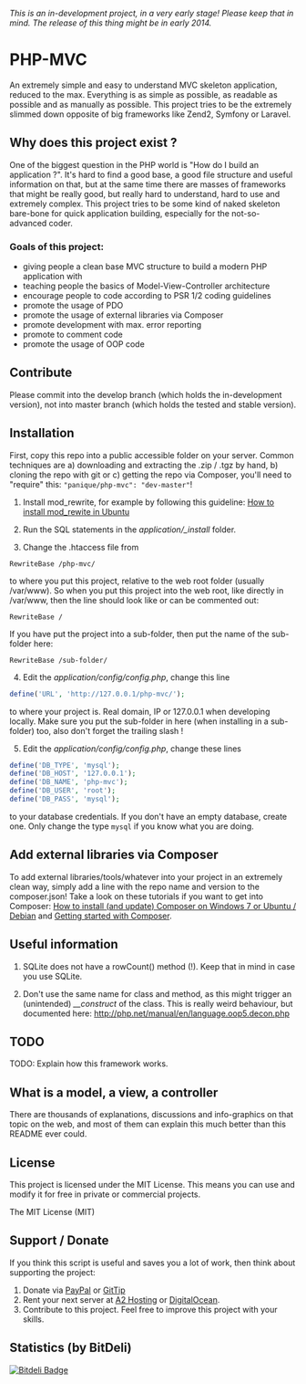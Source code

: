 *This is an in-development project, in a very early stage! Please keep that in mind. The release of this thing might
be in early 2014.*

# PHP-MVC

An extremely simple and easy to understand MVC skeleton application, reduced to the max.
Everything is as simple as possible, as readable as possible and as manually as possible.
This project tries to be the extremely slimmed down opposite of big frameworks like Zend2, Symfony or Laravel.

## Why does this project exist ?

One of the biggest question in the PHP world is "How do I build an application ?".
It's hard to find a good base, a good file structure and useful information on that, but at the same time
there are masses of frameworks that might be really good, but really hard to understand, hard to use and extremely
complex. This project tries to be some kind of naked skeleton bare-bone for quick application building,
especially for the not-so-advanced coder.

### Goals of this project:

- giving people a clean base MVC structure to build a modern PHP application with
- teaching people the basics of Model-View-Controller architecture
- encourage people to code according to PSR 1/2 coding guidelines
- promote the usage of PDO
- promote the usage of external libraries via Composer
- promote development with max. error reporting
- promote to comment code
- promote the usage of OOP code

## Contribute

Please commit into the develop branch (which holds the in-development version), not into master branch
(which holds the tested and stable version).

## Installation

First, copy this repo into a public accessible folder on your server.
Common techniques are a) downloading and extracting the .zip / .tgz by hand, b) cloning the repo with git or
c) getting the repo via Composer, you'll need to "require" this: `"panique/php-mvc": "dev-master"`!

1. Install mod_rewrite, for example by following this guideline:
[How to install mod_rewite in Ubuntu](http://www.dev-metal.com/enable-mod_rewrite-ubuntu-12-04-lts/)

2. Run the SQL statements in the *application/_install* folder.

3. Change the .htaccess file from
```
RewriteBase /php-mvc/
```
to where you put this project, relative to the web root folder (usually /var/www). So when you put this project into
the web root, like directly in /var/www, then the line should look like or can be commented out:
```
RewriteBase /
```
If you have put the project into a sub-folder, then put the name of the sub-folder here:
```
RewriteBase /sub-folder/
```

4. Edit the *application/config/config.php*, change this line
```php
define('URL', 'http://127.0.0.1/php-mvc/');
```
to where your project is. Real domain, IP or 127.0.0.1 when developing locally. Make sure you put the sub-folder
in here (when installing in a sub-folder) too, also don't forget the trailing slash !

5. Edit the *application/config/config.php*, change these lines
```php
define('DB_TYPE', 'mysql');
define('DB_HOST', '127.0.0.1');
define('DB_NAME', 'php-mvc');
define('DB_USER', 'root');
define('DB_PASS', 'mysql');
```
to your database credentials. If you don't have an empty database, create one. Only change the type `mysql` if you
know what you are doing.

## Add external libraries via Composer

To add external libraries/tools/whatever into your project in an extremely clean way, simply add a line with the
repo name and version to the composer.json! Take a look on these tutorials if you want to get into Composer:
[How to install (and update) Composer on Windows 7 or Ubuntu / Debian](http://www.dev-metal.com/install-update-composer-windows-7-ubuntu-debian-centos/)
and [Getting started with Composer](http://www.dev-metal.com/getting-started-composer/).

## Useful information

1. SQLite does not have a rowCount() method (!). Keep that in mind in case you use SQLite.

2. Don't use the same name for class and method, as this might trigger an (unintended) *__construct* of the class.
   This is really weird behaviour, but documented here: http://php.net/manual/en/language.oop5.decon.php

## TODO

TODO: Explain how this framework works.

## What is a model, a view, a controller

There are thousands of explanations, discussions and info-graphics on that topic on the web, and most of them can
explain this much better than this README ever could.

## License

This project is licensed under the MIT License.
This means you can use and modify it for free in private or commercial projects.

The MIT License (MIT)

## Support / Donate

If you think this script is useful and saves you a lot of work, then think about supporting the project:

1. Donate via [PayPal](https://www.paypal.com/cgi-bin/webscr?cmd=_s-xclick&hosted_button_id=P5YLUK4MW3LDG) or [GitTip](https://www.gittip.com/Panique/)
2. Rent your next server at [A2 Hosting](http://www.a2hosting.com/4471.html) or [DigitalOcean](https://www.digitalocean.com/?refcode=40d978532a20).
3. Contribute to this project. Feel free to improve this project with your skills.

## Statistics (by BitDeli)

[![Bitdeli Badge](https://d2weczhvl823v0.cloudfront.net/panique/php-mvc/trend.png)](https://bitdeli.com/free "Bitdeli Badge")
